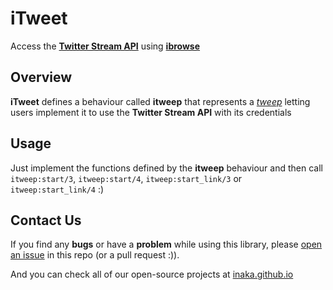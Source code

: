 # iTweet
Access the [**Twitter Stream API**](http://dev.twitter.com/pages/streaming_api) using [**ibrowse**](https://github.com/cmullaparthi/ibrowse)

## Overview
**iTweet** defines a behaviour called **itweep** that represents a [*tweep*](http://www.urbandictionary.com/define.php?term=tweep) letting users implement it to use the **Twitter Stream API** with its credentials

## Usage
Just implement the functions defined by the **itweep** behaviour and then call `itweep:start/3`, `itweep:start/4`, `itweep:start_link/3` or `itweep:start_link/4` :)

## Contact Us
If you find any **bugs** or have a **problem** while using this library, please [open an issue](https://github.com/inaka/galgo/issues/new) in this repo (or a pull request :)).

And you can check all of our open-source projects at [inaka.github.io](http://inaka.github.io)
